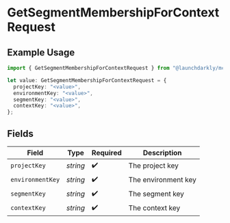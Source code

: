 # GetSegmentMembershipForContextRequest

## Example Usage

```typescript
import { GetSegmentMembershipForContextRequest } from "@launchdarkly/mcp-server/models/operations";

let value: GetSegmentMembershipForContextRequest = {
  projectKey: "<value>",
  environmentKey: "<value>",
  segmentKey: "<value>",
  contextKey: "<value>",
};
```

## Fields

| Field               | Type                | Required            | Description         |
| ------------------- | ------------------- | ------------------- | ------------------- |
| `projectKey`        | *string*            | :heavy_check_mark:  | The project key     |
| `environmentKey`    | *string*            | :heavy_check_mark:  | The environment key |
| `segmentKey`        | *string*            | :heavy_check_mark:  | The segment key     |
| `contextKey`        | *string*            | :heavy_check_mark:  | The context key     |